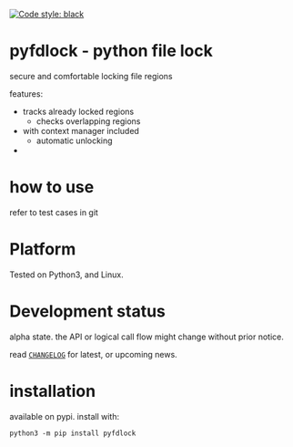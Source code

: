 
[![Code style: black](https://img.shields.io/badge/code%20style-black-000000.svg)](https://github.com/psf/black)


# pyfdlock - python file lock

secure and comfortable locking file regions

features:
    
- tracks already locked regions
  - checks overlapping regions
- with context manager included
  - automatic unlocking
-


# how to use

refer to test cases in git    


# Platform

Tested on Python3, and Linux.


# Development status

alpha state.
the API or logical call flow might change without prior notice.

read [`CHANGELOG`](https://github.com/kr-g/pyfdlock/blob/master/CHANGELOG.MD)
for latest, or upcoming news.


# installation
    
available on pypi. install with:

    python3 -m pip install pyfdlock
    
